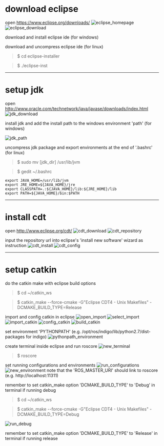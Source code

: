 # download eclipse

open <https://www.eclipse.org/downloads/>
![eclipse_homepage](https://raw.githubusercontent.com/ouiyeah/eclipse/master/img/eclipse_homepage.png "eclipse_homepage")
![eclipse_download](https://raw.githubusercontent.com/ouiyeah/eclipse/master/img/eclipse_download.png "eclipse_download")

download and install eclipse ide (for windows)

download and uncompress eclipse ide (for linux)

>$ cd eclipse-installer

>$ ./eclipse-inst

***
# setup jdk

open <http://www.oracle.com/technetwork/java/javase/downloads/index.html>
![jdk_download](https://raw.githubusercontent.com/ouiyeah/eclipse/master/img/jdk_download.png "jdk_download")

install jdk and add the install path to the windows environment 'path' (for windows)

![jdk_path](https://raw.githubusercontent.com/ouiyeah/eclipse/master/img/jdk_path.png "jdk_path")

uncompress jdk package and export environments at the end of '.bashrc' (for linux)

>$ sudo mv [jdk_dir] /usr/lib/jvm

>$ gedit ~/.bashrc

    export JAVA_HOME=/usr/lib/jvm
    export JRE_HOME=${JAVA_HOME}/jre
    export CLASSPATH=.:${JAVA_HOME}/lib:${JRE_HOME}/lib
    export PATH=${JAVA_HOME}/bin:$PATH

***
# install cdt

open <http://www.eclipse.org/cdt/>
![cdt_download](https://raw.githubusercontent.com/ouiyeah/eclipse/master/img/cdt_download.png "cdt_download")
![cdt_repository](https://raw.githubusercontent.com/ouiyeah/eclipse/master/img/cdt_repository.png "cdt_repository")

input the repository url into eclipse's 'install new software' wizard as instruction
![cdt_install](https://raw.githubusercontent.com/ouiyeah/eclipse/master/img/cdt_install.png "cdt_install")
![cdt_config](https://raw.githubusercontent.com/ouiyeah/eclipse/master/img/cdt_config.png "cdt_config")

***
# setup catkin

do the catkin make with eclipse build options

>$ cd ~/catkin_ws

>$ catkin_make --force-cmake -G"Eclipse CDT4 - Unix Makefiles" -DCMAKE_BUILD_TYPE=Release

import and config catkin in eclipse
![open_import](https://raw.githubusercontent.com/ouiyeah/eclipse/master/img/open_import.png "open_import")
![select_import](https://raw.githubusercontent.com/ouiyeah/eclipse/master/img/select_import.png "select_import")
![import_catkin](https://raw.githubusercontent.com/ouiyeah/eclipse/master/img/import_catkin.png "import_catkin")
![config_catkin](https://raw.githubusercontent.com/ouiyeah/eclipse/master/img/config_catkin.png "config_catkin")
![build_catkin](https://raw.githubusercontent.com/ouiyeah/eclipse/master/img/build_catkin.png "build_catkin")

set environment 'PYTHONPATH' (e.g. /opt/ros/indigo/lib/python2.7/dist-packages for indigo)
![pythonpath_environment](https://raw.githubusercontent.com/ouiyeah/eclipse/master/img/pythonpath_environment.png "pythonpath_environment")

create terminal inside eclipse and run roscore
![new_terminal](https://raw.githubusercontent.com/ouiyeah/eclipse/master/img/new_terminal.png "new_terminal")

>$ roscore

set running configurations and environments
![run_configurations](https://raw.githubusercontent.com/ouiyeah/eclipse/master/img/run_configurations.png "run_configurations")
![new_environment](https://raw.githubusercontent.com/ouiyeah/eclipse/master/img/new_environment.png "new_environment")
note that the 'ROS_MASTER_URI' should link to roscore (e.g. http://localhost:11311)

remember to set catkin_make option 'DCMAKE_BUILD_TYPE' to 'Debug' in terminal if running debug

>$ cd ~/catkin_ws

>$ catkin_make --force-cmake -G"Eclipse CDT4 - Unix Makefiles" -DCMAKE_BUILD_TYPE=Debug

![run_debug](https://raw.githubusercontent.com/ouiyeah/eclipse/master/img/run_debug.png "run_debug")

remember to set catkin_make option 'DCMAKE_BUILD_TYPE' to 'Release' in terminal if running release
